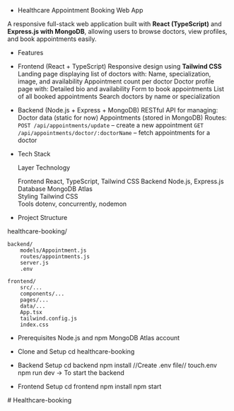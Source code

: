 * Healthcare Appointment Booking Web App

A responsive full-stack web application built with **React (TypeScript)** and **Express.js with MongoDB**, allowing users to browse doctors, view profiles, and book appointments easily.



* Features

* Frontend (React + TypeScript)
     Responsive design using **Tailwind CSS**
 Landing page displaying list of doctors with:
    Name, specialization, image, and availability
    Appointment count per doctor
  Doctor profile page with:
    Detailed bio and availability
    Form to book appointments
    List of all booked appointments
  Search doctors by name or specialization

* Backend (Node.js + Express + MongoDB)
   RESTful API for managing:
   Doctor data (static for now)
   Appointments (stored in MongoDB)
  Routes:
   `POST /api/appointments/update` – create a new appointment
  `GET /api/appointments/doctor/:doctorName` – fetch appointments for a doctor



* Tech Stack

  Layer      Technology                  
  
  Frontend   React, TypeScript, Tailwind CSS 
  Backend    Node.js, Express.js        
  Database   MongoDB Atlas              
  Styling    Tailwind CSS               
  Tools      dotenv, concurrently, nodemon 



* Project Structure

 healthcare-booking/

    backend/
        models/Appointment.js
        routes/appointments.js
        server.js
        .env

    frontend/
        src/...
        components/...
        pages/...
        data/...
        App.tsx
        tailwind.config.js
        index.css



* Prerequisites
    Node.js and npm
    MongoDB Atlas account

* Clone and Setup
cd healthcare-booking

* Backend Setup
    cd backend
    npm install
    //Create .env file//
    touch.env
    npm run dev -> To start the backend


* Frontend Setup
    cd frontend
    npm install
    npm start

#   H e a l t h c a r e - b o o k i n g  
 